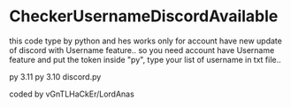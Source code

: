 # CheckerUsernameDiscordAvailable
this code type by python and hes works only for account have new update of discord with Username feature.. 
so you need account have Username feature and put the token inside "py", type your list of username in txt file.. 

py 3.11 
py 3.10 
discord.py

coded by vGnTLHaCkEr/LordAnas
